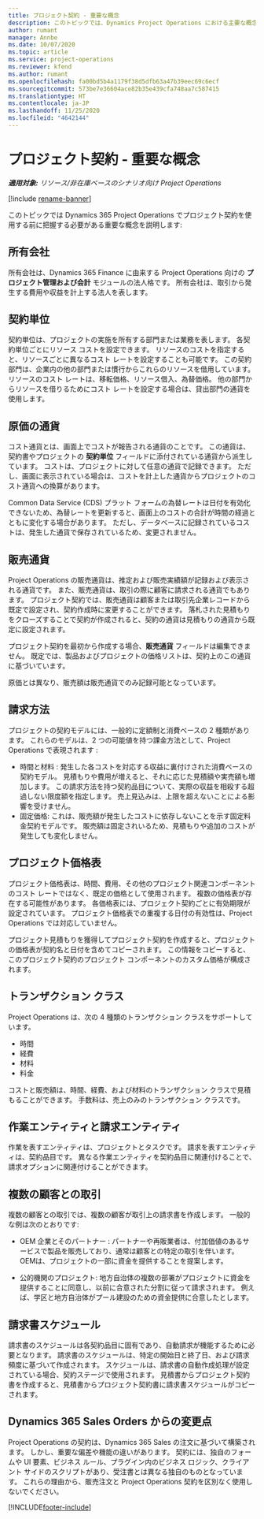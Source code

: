 ```yaml
---
title: プロジェクト契約 - 重要な概念
description: このトピックでは、Dynamics Project Operations における主要な概念について解説します。
author: rumant
manager: Annbe
ms.date: 10/07/2020
ms.topic: article
ms.service: project-operations
ms.reviewer: kfend
ms.author: rumant
ms.openlocfilehash: fa00bd5b4a1179f38d5dfb63a47b39eec69c6ecf
ms.sourcegitcommit: 573be7e36604ace82b35e439cfa748aa7c587415
ms.translationtype: HT
ms.contentlocale: ja-JP
ms.lasthandoff: 11/25/2020
ms.locfileid: "4642144"
---
```

# <a name="project-contracts---key-concepts"></a>プロジェクト契約 - 重要な概念

_**適用対象:** リソース/非在庫ベースのシナリオ向け Project Operations_

[!include [rename-banner](~/includes/cc-data-platform-banner.md)]

このトピックでは Dynamics 365 Project Operations でプロジェクト契約を使用する前に把握する必要がある重要な概念を説明します:

## <a name="owning-company"></a>所有会社

所有会社は、Dynamics 365 Finance に由来する Project Operations 向けの **プロジェクト管理および会計** モジュールの法人格です。 所有会社は、取引から発生する費用や収益を計上する法人を表します。

## <a name="contracting-unit"></a>契約単位

契約単位は、プロジェクトの実施を所有する部門または業務を表します。 各契約単位ごとにリソース コストを設定できます。 リソースのコストを指定すると、リソースごとに異なるコスト レートを設定することも可能です。 この契約部門は、企業内の他の部門または慣行からこれらのリソースを借用しています。 リソースのコスト レートは、移転価格、リソース借入、為替価格。 他の部門からリソースを借りるためにコスト レートを設定する場合は、貸出部門の通貨を使用します。

## <a name="cost-currency"></a>原価の通貨

コスト通貨とは、画面上でコストが報告される通貨のことです。 この通貨は、契約書やプロジェクトの **契約単位** フィールドに添付されている通貨から派生しています。 コストは、プロジェクトに対して任意の通貨で記録できます。 ただし、画面に表示されている場合は、コストを計上した通貨からプロジェクトのコスト通貨への換算があります。

Common Data Service (CDS) プラット フォームの為替レートは日付を有効化できないため、為替レートを更新すると、画面上のコストの合計が時間の経過とともに変化する場合があります。 ただし、データベースに記録されているコストは、発生した通貨で保存されているため、変更されません。

## <a name="sales-currency"></a>販売通貨

Project Operations の販売通貨は、推定および販売実績額が記録および表示される通貨です。 また、販売通貨は、取引の際に顧客に請求される通貨でもあります。 プロジェクト契約では、販売通貨は顧客または取引先企業レコードから既定で設定され、契約作成時に変更することができます。 落札された見積もりをクローズすることで契約が作成されると、契約の通貨は見積もりの通貨から既定に設定されます。

プロジェクト契約を最初から作成する場合、**販売通貨** フィールドは編集できません。 既定では、製品およびプロジェクトの価格リストは、契約上のこの通貨に基づいています。

原価とは異なり、販売額は販売通貨でのみ記録可能となっています。

## <a name="billing-method"></a>請求方法

プロジェクトの契約モデルには、一般的に定額制と消費ベースの 2 種類があります。 これらのモデルは、2 つの可能値を持つ課金方法として、Project Operations で表現されます :

- 時間と材料 : 発生した各コストを対応する収益に裏付けされた消費ベースの契約モデル。 見積もりや費用が増えると、それに応じた見積額や実売額も増加します。 この請求方法を持つ契約品目について、実際の収益を相殺する超過しない限度額を指定します。 売上見込みは、上限を超えないことによる影響を受けません。
- 固定価格: これは、販売額が発生したコストに依存しないことを示す固定料金契約モデルです。 販売額は固定されいるため、見積もりや追加のコストが発生しても変化しません。

## <a name="project-price-lists"></a>プロジェクト価格表

プロジェクト価格表は、時間、費用、その他のプロジェクト関連コンポーネントのコスト レートではなく、既定の価格として使用されます。 複数の価格表が存在する可能性があります。 各価格表には、プロジェクト契約ごとに有効期限が設定されています。 プロジェクト価格表での重複する日付の有効性は、Project Operations では対応していません。

プロジェクト見積もりを獲得してプロジェクト契約を作成すると、プロジェクトの価格表が契約名と日付を含めてコピーされます。 この情報をコピーすると、このプロジェクト契約のプロジェクト コンポーネントのカスタム価格が構成されます。

## <a name="transaction-classes"></a>トランザクション クラス

Project Operations は、次の 4 種類のトランザクション クラスをサポートしています。

- 時間
- 経費
- 材料
- 料金

コストと販売額は、時間、経費、および材料のトランザクション クラスで見積もることができます。 手数料は、売上のみのトランザクション クラスです。

## <a name="work-entities-and-billing-entities"></a>作業エンティティと請求エンティティ

作業を表すエンティティは、プロジェクトとタスクです。 請求を表すエンティティは、契約品目です。 異なる作業エンティティを契約品目に関連付けることで、請求オプションに関連付けることができます。

## <a name="multi-customer-deals"></a>複数の顧客との取引

複数の顧客との取引では、複数の顧客が取引上の請求書を作成します。 一般的な例は次のとおりです:

- OEM 企業とそのパートナー : パートナーや再販業者は、付加価値のあるサービスで製品を販売しており、通常は顧客との特定の取引を伴います。 OEMは、プロジェクトの一部に資金を提供することを提案します。 

- 公的機関のプロジェクト: 地方自治体の複数の部署がプロジェクトに資金を提供することに同意し、以前に合意された分割に従って請求されます。 例えば、学区と地方自治体がプール建設のための資金提供に合意したとします。

## <a name="invoice-schedules"></a>請求書スケジュール

請求書のスケジュールは各契約品目に固有であり、自動請求が機能するために必要となります。 請求書のスケジュールは、特定の開始日と終了日、および請求頻度に基づいて作成されます。 スケジュールは、請求書の自動作成処理が設定されている場合、契約ステージで使用されます。 見積書からプロジェクト契約書を作成すると、見積書からプロジェクト契約書に請求書スケジュールがコピーされます。

## <a name="changes-from-dynamics-365-sales-orders"></a>Dynamics 365 Sales Orders からの変更点

Project Operations の契約は、Dynamics 365 Sales の注文に基づいて構築されます。 しかし、重要な偏差や機能の違いがあります。 契約には、独自のフォームや UI 要素、ビジネス ルール、プラグイン内のビジネス ロジック、クライアント サイドのスクリプトがあり、受注書とは異なる独自のものとなっています。 これらの理由から、販売注文と Project Operations 契約を区別なく使用しないでください。


[!INCLUDE[footer-include](../includes/footer-banner.md)]
